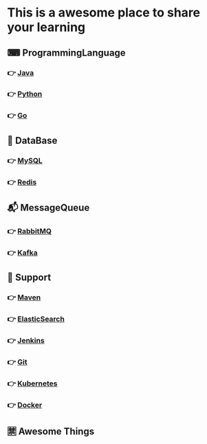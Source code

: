 # This is a awesome place to share your learning
## ⌨ ProgrammingLanguage 
### 👉 [Java](https://github.com/xuyangliu/LearningNote/blob/master/ProgrammingLanguage/Java/README.md)
### 👉 [Python](https://github.com/xuyangliu/LearningNote/blob/master/ProgrammingLanguage/Python/README.md)
### 👉 [Go](https://github.com/xuyangliu/LearningNote/blob/master/ProgrammingLanguage/Go/README.md)
## 💾 DataBase 
### 👉 [MySQL](https://github.com/xuyangliu/LearningNote/blob/master/MySQL/README.md)
### 👉 [Redis](https://github.com/xuyangliu/LearningNote/blob/master/Redis/README.md)
## 📬 MessageQueue 
### 👉 [RabbitMQ](https://github.com/xuyangliu/LearningNote/blob/master/MessageQueue/RabbitMQ/README.md)
### 👉 [Kafka](https://github.com/xuyangliu/LearningNote/blob/master/MessageQueue/Kafka/README.md)
## 🔌 Support 
### 👉 [Maven](https://github.com/xuyangliu/LearningNote/blob/master/Maven/README.md)
### 👉 [ElasticSearch](https://github.com/xuyangliu/LearningNote/blob/master/ElasticSearch/README.md)
### 👉 [Jenkins](https://github.com/xuyangliu/LearningNote/blob/master/Jenkins/README.md)
### 👉 [Git](https://github.com/xuyangliu/LearningNote/blob/master/Git/README.md)
### 👉 [Kubernetes](https://github.com/xuyangliu/LearningNote/blob/master/Kubernetes/README.md)
### 👉 [Docker](https://github.com/xuyangliu/LearningNote/blob/master/Docker/README.md)
## 🈲 Awesome Things


